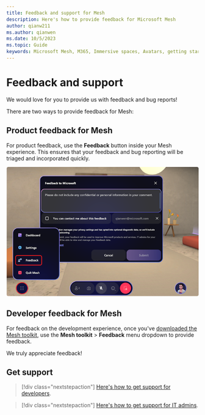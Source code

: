 ```yaml
---
title: Feedback and support for Mesh
description: Here's how to provide feedback for Microsoft Mesh
author: qianw211    
ms.author: qianwen
ms.date: 10/5/2023
ms.topic: Guide
keywords: Microsoft Mesh, M365, Immersive spaces, Avatars, getting started, documentation, features
---
```


# Feedback and support

We would love for you to provide us with feedback and bug reports!

There are two ways to provide feedback for Mesh:

## Product feedback for Mesh

For product feedback, use the **Feedback** button inside your Mesh experience. This ensures that your feedback and bug reporting will be triaged and incorporated quickly.

![A screenshot of the Feedback menu in Mesh](media/feedback-dialog.png)

## Developer feedback for Mesh

For feedback on the development experience, once you've [downloaded the Mesh toolkit](../Create/build-your-basic-environment/import-the-mesh-toolkit-package.md), use the **Mesh toolkit** > **Feedback** menu dropdown to provide feedback.

We truly appreciate feedback!

## Get support

> [!div class="nextstepaction"]
> [Here's how to get support for developers](https://aka.ms/meshdevsupport).

> [!div class="nextstepaction"]
> [Here's how to get support for IT admins](https://admin.microsoft.com).
